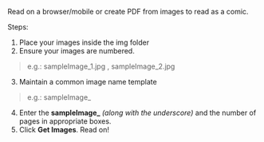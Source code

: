 Read on a browser/mobile or create PDF from images to read as a comic.

Steps:
1. Place your images inside the img folder
2. Ensure your images are numbered.
> e.g.: sampleImage_1.jpg , sampleImage_2.jpg
3. Maintain a common image name template
> e.g.: sampleImage_
4. Enter the **sampleImage_** *(along with the underscore)* and the number of pages in appropriate boxes.
5. Click **Get Images**. Read on!